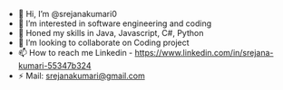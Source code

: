 - 👋 Hi, I’m @srejanakumari0
- 👀 I’m interested in software engineering and coding
- 🌱 Honed my skills in Java, Javascript, C#, Python
- 💞️ I’m looking to collaborate on Coding project
- 📫 How to reach me Linkedin - https://www.linkedin.com/in/srejana-kumari-55347b324
- ⚡ Mail: srejanakumari@gmail.com
